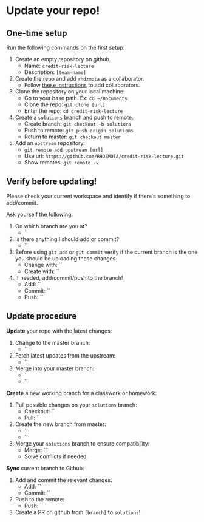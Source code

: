 # Update your repo!

## One-time setup

Run the following commands on the first setup:

1. Create an empty repository on github.
    * Name: `credit-risk-lecture`
    * Description: `[team-name]`
1. Create the repo and add `rhdzmota` as a collaborator.
    * Follow [these instructions](https://help.github.com/en/github/setting-up-and-managing-your-github-user-account/inviting-collaborators-to-a-personal-repository) to add collaborators. 
1. Clone the repository on your local machine:
    * Go to your base path. Ex: `cd ~/Documents`
    * Clone the repo: `git clone [url]`
    * Enter the repo: `cd credit-risk-lecture`
1. Create a `solutions` branch and push to remote.
    * Create branch: `git checkout -b solutions`
    * Push to remote: `git push origin solutions`
    * Return to master: `git checkout master`
1. Add an `upstream` repository:
    * `git remote add upstream [url]`
    * Use url: `https://github.com/RHDZMOTA/credit-risk-lecture.git`
    * Show remotes: `git remote -v`

## Verify before updating!

Please check your current workspace and identify if there's something to add/commit. 

Ask yourself the following: 

1. On which branch are you at? 
    * ``
1. Is there anything I should add or commit?
    * ``
1. Before using `git add` or `git commit` verify if the current branch is the one you should be uploading those changes.
    * Change with: ``
    * Create with: ``
1. If needed, add/commit/push to the branch!
    * Add: ``
    * Commit: ``
    * Push: ``
    
## Update procedure

**Update** your repo with the latest changes: 

1. Change to the master branch: 
    * ``
1. Fetch latest updates from the upstream:
    * ``
1. Merge into your master branch: 
    * ``
    * ``
    
**Create** a new working branch for a classwork or homework: 

1. Pull possible changes on your `solutions` branch:
    * Checkout: ``
    * Pull: ``
1. Create the new branch from master: 
    * ``
    * ``
1. Merge your `solutions` branch to ensure compatibility:
    * Merge: ``
    * Solve conflicts if needed.

**Sync** current branch to Github:

1. Add and commit the relevant changes: 
    * Add: ``
    * Commit: ``
1. Push to the remote:
    * Push: ``
1. Create a PR on github from `[branch]` to `solutions`!
